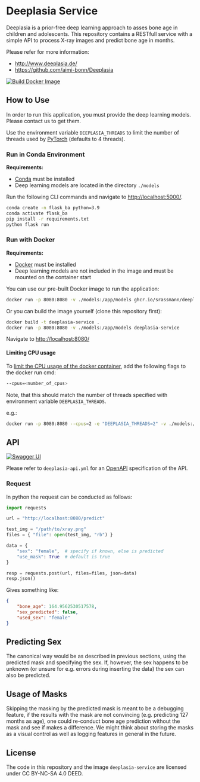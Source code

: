 # Deeplasia Service

Deeplasia is a prior-free deep learning approach to asses bone age in children and adolescents.
This repository contains a RESTfull service with a simple API to process X-ray images and predict bone age in months.

Please refer for more information:

* http://www.deeplasia.de/
* https://github.com/aimi-bonn/Deeplasia

[![Build Docker Image](https://github.com/sRassmann/deeplasia-service/actions/workflows/build.yml/badge.svg)](https://github.com/sRassmann/deeplasia-service/actions/workflows/build.yml)

## How to Use

In order to run this application, you must provide the deep learning models. Please contact us to get them.

Use the environment variable `DEEPLASIA_THREADS` to limit the number of threads used by [PyTorch](https://pytorch.org/) (defaults to 4 threads).

### Run in Conda Environment

**Requirements:**

* [Conda](https://docs.conda.io) must be installed
* Deep learning models are located in the directory `./models`

Run the following CLI commands and navigate to <http://localhost:5000/>.

```sh
conda create -n flask_ba python=3.9
conda activate flask_ba
pip install -r requirements.txt
python flask run 
```

### Run with Docker

**Requirements:**

* [Docker](https://docs.docker.com/engine/install/) must be installed
* Deep learning models are not included in the image and must be mounted on the container start

You can use our pre-built Docker image to run the application:

```sh
docker run -p 8080:8080 -v ./models:/app/models ghcr.io/srassmann/deeplasia-service
```

Or you can build the image yourself (clone this repository first):

```bash
docker build -t deeplasia-service .
docker run -p 8080:8080 -v ./models:/app/models deeplasia-service
```

Navigate to <http://localhost:8080/>

#### Limiting CPU usage

To [limit the CPU usage of the docker container](https://docs.docker.com/config/containers/resource_constraints/), add the following flags to the docker run cmd:

```sh
--cpus=<number_of_cpus>
```

Note, that this should match the number of threads specified with environment variable `DEEPLASIA_THREADS`.

e.g.:

```sh
docker run -p 8080:8080 --cpus=2 -e "DEEPLASIA_THREADS=2" -v ./models:/app/models ghcr.io/srassmann/deeplasia-service
```

## API

[![Swagger UI](https://img.shields.io/badge/-Swagger%20UI-%23Clojure?style=flat&logo=swagger&logoColor=white)](https://srassmann.github.io/deeplasia-service)

Please refer to `deeplasia-api.yml` for an [OpenAPI](https://www.openapis.org/) specification of the API.

### Request

In python the request can be conducted as follows:

```python
import requests

url = "http://localhost:8080/predict"

test_img = "/path/to/xray.png"
files = { "file": open(test_img, "rb") }

data = {
    "sex": "female",  # specify if known, else is predicted
    "use_mask": True  # default is true
}

resp = requests.post(url, files=files, json=data)
resp.json()
```

Gives something like:

```json
{
    "bone_age": 164.9562530517578,
    "sex_predicted": false,
    "used_sex": "female"
}
```

## Predicting Sex

The canonical way would be as described in previous sections, using the predicted mask and specifying the sex.
If, however, the sex happens to be unknown (or unsure for e.g. errors during inserting the data) the sex can also be predicted.

## Usage of Masks

Skipping the masking by the predicted mask is meant to be a debugging feature, if the results with the mask are not convincing
(e.g. predicting 127 months as age), one could re-conduct bone age prediction without the mask and see if makes a difference.
We might think about storing the masks as a visual control as well as logging features in general in the future.

## License

The code in this repository and the image `deeplasia-service` are licensed under CC BY-NC-SA 4.0 DEED.
